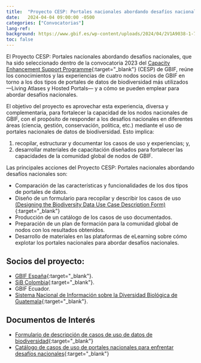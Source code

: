 ```yaml
---
title:  "Proyecto CESP: Portales nacionales abordando desafíos nacionales"
date:   2024-04-04 09:00:00 -0500
categories: ["Convocatorias"]
lang-ref:
background: https://www.gbif.es/wp-content/uploads/2024/04/2V1A9038-1-768x512.jpg
toc: false
---
```


El Proyecto CESP: Portales nacionales abordando desafíos nacionales, que ha sido seleccionado dentro de la convocatoria 2023 del [Capacity Enhancement Support Programme](https://www.gbif.org/programme/82219/capacity-enhancement-support-programme){:target="_blank"} (CESP) de GBIF, reúne los conocimientos y las experiencias de cuatro nodos socios de GBIF en torno a los dos tipos de portales de datos de biodiversidad más utilizados —Living Atlases y Hosted Portals— y a cómo se pueden emplear para abordar desafíos nacionales.

El objetivo del proyecto es aprovechar esta experiencia, diversa y complementaria, para fortalecer la capacidad de los nodos nacionales de GBIF, con el propósito de responder a los desafíos nacionales en diferentes áreas (ciencia, gestión, conservación, política, etc.) mediante el uso de portales nacionales de datos de biodiversidad. Esto implica: 

1. recopilar, estructurar y documentar los casos de uso y experiencias; y,
2. desarrollar materiales de capacitación diseñados para fortalecer las capacidades de la comunidad global de nodos de GBIF. 

Las principales acciones del Proyecto CESP: Portales nacionales abordando desafíos nacionales son:

- Comparación de las características y funcionalidades de los dos tipos de portales de datos.
- Diseño de un formulario para recopilar y describir los casos de uso [(Designing the Biodiversity Data Use Case Description Form)](https://forms.gle/4gtCKCfQumz83wR3A){:target="_blank"}
- Producción de un catálogo de los casos de uso documentados. 
- Preparación de un plan de formación para la comunidad global de nodos con los resultados obtenidos.
- Desarrollo de materiales en las plataformas de eLearning sobre cómo explotar los portales nacionales para abordar desafíos nacionales.

## Socios del proyecto:
- [GBIF España](gbif.es){:target="_blank"}.
- [SiB Colombia](biodiversidad.co){:target="_blank"}.
- GBIF Ecuador.
- [Sistema Nacional de Información sobre la Diversidad Biológica de Guatemala](https://snib.conap.gob.gt/){:target="_blank"}.

## Documentos de Interés
- [Formulario de descripción de casos de uso de datos de biodiversidad](https://forms.gle/4gtCKCfQumz83wR3A){:target="_blank"}
- [Catálogo de casos de uso de portales nacionales para enfrentar desafíos nacionales](https://www.gbif.es/wp-content/uploads/2024/04/CATALOGO-DE-CASOS-DE-uso-de-portales-nacionales-para-enfrentar-desafios-nacionales.pdf){:target="_blank"}